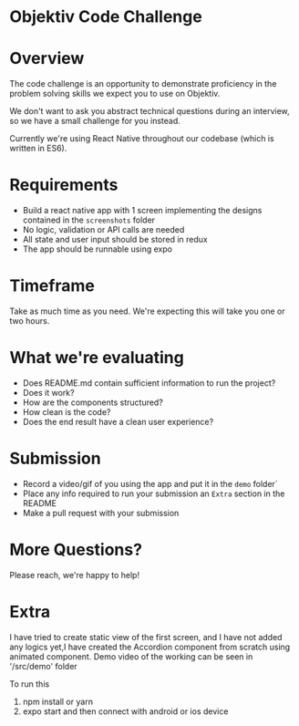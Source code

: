 # Objektiv Code Challenge

# Overview

The code challenge is an opportunity to demonstrate proficiency in the problem solving skills we expect you to use on Objektiv.

We don't want to ask you abstract technical questions during an interview, so we have a small challenge for you instead.

Currently we're using React Native throughout our codebase (which is written in ES6).

# Requirements

- Build a react native app with 1 screen implementing the designs contained in the `screenshots` folder
- No logic, validation or API calls are needed
- All state and user input should be stored in redux
- The app should be runnable using expo

# Timeframe

Take as much time as you need. We're expecting this will take you one or two hours.

# What we're evaluating

- Does README.md contain sufficient information to run the project?
- Does it work?
- How are the components structured?
- How clean is the code?
- Does the end result have a clean user experience?

# Submission

- Record a video/gif of you using the app and put it in the `demo` folder`
- Place any info required to run your submission an `Extra` section in the README
- Make a pull request with your submission

# More Questions?

Please reach, we're happy to help!

# Extra
I have tried to create static view of the first screen, and I have not added any logics yet,I have created the Accordion component from scratch using animated component.
Demo video of the working can be seen in '/src/demo' folder

To run this
1. npm install or yarn
2. expo start 
and then connect with android or ios device